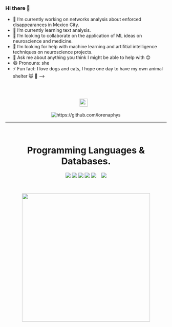 ### Hi there 👋


- 🔭 I’m currently working on networks analysis about enforced disappearances in Mexico City.
- 🌱 I’m currently learning text analysis.
- 👯 I’m looking to collaborate on the application of ML ideas on neuroscience and medicine.
- 🤔 I’m looking for help with machine learning and artifitial intelligence techniques on neuroscience projects.
- 💬 Ask me about anything you think I might be able to help with :blush:
- 😄 Pronouns: she
- ⚡ Fun fact: I love dogs and cats, I hope one day to have my own animal shelter :smiley_cat: :dog:
-->

<br>
<br>
<p align="center"><a href="https://www.linkedin.com/in/lorena-garcia-iglesias/"><img src="https://img.shields.io/badge/linkedin-%230077B5.svg?&style=for-the-badge&logo=linkedin&logoColor=white" height=25></a>&nbsp;&nbsp;&nbsp;&nbsp;
</p>

</p>
<p align="center">
  <img src="https://komarev.com/ghpvc/?username=lorenaphys" alt="https://github.com/lorenaphys" />
</p>

---

<br>
<h1 align="center">Programming Languages & Databases.</h1>


<p align="center">
<img src="https://img.shields.io/badge/-Matlab-76B70B.svg?&style=for-the-badge&logo=F&logoColor=white"/>
<img src="https://img.shields.io/badge/-R-334FFF.svg?&style=for-the-badge&logo=F&logoColor=white" /> 
<img src="https://img.shields.io/badge/Julia%20-E4007C.svg?&style=for-the-badge&logo=F&logoColor=white"/> 
<img src="https://img.shields.io/badge/python%20-136FDD.svg?&style=for-the-badge&logo=python&logoColor=white"/>
<img src="https://img.shields.io/badge/-MATHEMATICA%20-FF5B33.svg?&style=for-the-badge&logo=F&logoColor=white"/>&nbsp;&nbsp;&nbsp;

<img src="https://img.shields.io/badge/mysql%20-005EFF.svg?&style=for-the-badge&logo=mysql&logoColor=white"/>
  
</p>


<br>

<p align="center"><img src="https://github-readme-stats.vercel.app/api?username=lorenaphys&show_icons=true&theme=tokyonight" width="400">
